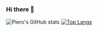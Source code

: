 ### Hi there 👋

<!--
**Pier-96/Pier-96** is a ✨ _special_ ✨ repository because its `README.md` (this file) appears on your GitHub profile.

Here are some ideas to get you started:

- 🔭 I’m currently working on ...
- 🌱 I’m currently learning ...
- 👯 I’m looking to collaborate on ...
- 🤔 I’m looking for help with ...
- 💬 Ask me about ...
- 📫 How to reach me: ...
- 😄 Pronouns: ...
- ⚡ Fun fact: ...
-->

![Piero's GitHub stats](https://github-readme-stats.vercel.app/api?username=Pier-96&theme=dark&show_icons=true)
[![Top Langs](https://github-readme-stats.vercel.app/api/top-langs/?username=Pier-96&layout=compact)](https://github.com/Pier-96/github-readme-stats)
